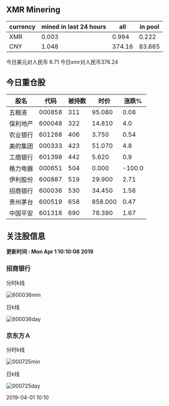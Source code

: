 ## XMR Minering

|currency|mined in last 24 hours|all|in pool|
|---|---|---|---|
|XMR|0.003|0.994|0.222|
|CNY|1.048|374.16|83.665|

今日美元对人民币 6.71	今日xmr对人民币376.24


## 今日重仓股 

|股名|代码|被持数|时价|涨跌%|
|---|---|---|---|---|
|五粮液|000858|311|95.080|0.08|
|保利地产|600048|322|14.810|4.0|
|农业银行|601288|406|3.750|0.54|
|美的集团|000333|423|51.070|4.8|
|工商银行|601398|442|5.620|0.9|
|格力电器|000651|504|0.000|-100.0|
|伊利股份|600887|519|29.900|2.71|
|招商银行|600036|530|34.450|1.56|
|贵州茅台|600519|658|858.000|0.47|
|中国平安|601318|690|78.390|1.67|

## 关注股信息
**更新时间 : Mon Apr  1 10:10:08 2019**
### 招商银行 
分时k线

![600036min](http://image.sinajs.cn/newchart/min/n/sh600036.gif)

日k线

![600036day](http://image.sinajs.cn/newchart/daily/n/sh600036.gif)

### 京东方Ａ 
分时k线

![000725min](http://image.sinajs.cn/newchart/min/n/sz000725.gif)

日k线

![000725day](http://image.sinajs.cn/newchart/daily/n/sz000725.gif)

2019-04-01 10:10